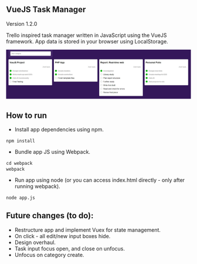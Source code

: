 ## VueJS Task Manager
Version 1.2.0

Trello inspired task manager written in JavaScript using the VueJS framework. App data is stored in your browser using LocalStorage.

![Task Manager](screenshot.JPG?raw=true)

## How to run

* Install app dependencies using npm.

```
npm install
```

* Bundle app JS using Webpack.

```
cd webpack
webpack
```

* Run app using node (or you can access index.html directly - only after running webpack).

```
node app.js
```

## Future changes (to do):
* Restructure app and implement Vuex for state management.
* On click - all edit/new input boxes hide.
* Design overhaul.
* Task input focus open, and close on unfocus.
* Unfocus on category create.

